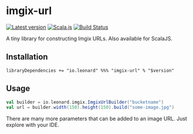 # imgix-url

[![Latest version](https://index.scala-lang.org/leonardehrenfried/imgix-url-scala/imgix-url/latest.svg)](https://index.scala-lang.org/leonardehrenfried/imgix-url-scala/imgix-url)
[![Scala.js](https://www.scala-js.org/assets/badges/scalajs-1.0.0-M2.svg)](https://www.scala-js.org)
[![Build Status](https://travis-ci.org/leonardehrenfried/imgix-url-scala.svg?branch=master)](https://travis-ci.org/leonardehrenfried/imgix-url-scala)

A tiny library for constructing Imgix URLs. Also available for ScalaJS.

## Installation

```
libraryDependencies += "io.leonard" %%% "imgix-url" % "$version"
```

## Usage

```scala
val builder = io.leonard.imgix.ImgixUrlBuilder("bucketname")
val url = builder.width(150).height(150).build("some-image.jpg")
```

There are many more parameters that can be added to an image URL. Just explore with 
your IDE.
